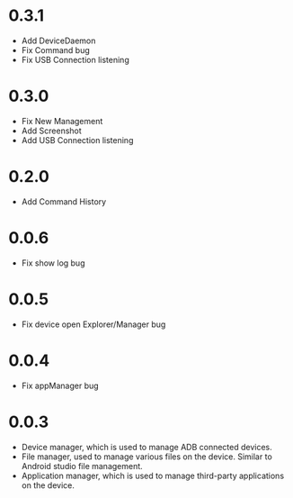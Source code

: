 # 0.3.1

- Add DeviceDaemon
- Fix Command bug
- Fix USB Connection listening

# 0.3.0

- Fix New Management
- Add Screenshot
- Add USB Connection listening

# 0.2.0

- Add Command History

# 0.0.6

- Fix show log bug

# 0.0.5

- Fix device open Explorer/Manager bug

# 0.0.4

- Fix appManager bug

# 0.0.3

- Device manager, which is used to manage ADB connected devices.
- File manager, used to manage various files on the device. Similar to Android studio file management.
- Application manager, which is used to manage third-party applications on the device.

